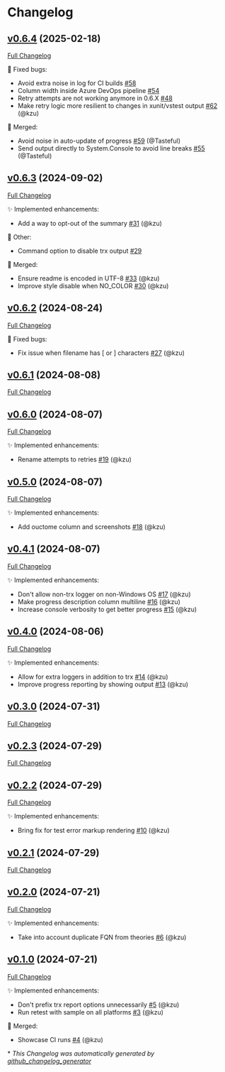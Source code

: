 # Changelog

## [v0.6.4](https://github.com/devlooped/dotnet-retest/tree/v0.6.4) (2025-02-18)

[Full Changelog](https://github.com/devlooped/dotnet-retest/compare/v0.6.3...v0.6.4)

:bug: Fixed bugs:

- Avoid extra noise in log for CI builds [\#58](https://github.com/devlooped/dotnet-retest/issues/58)
- Column width inside Azure DevOps pipeline [\#54](https://github.com/devlooped/dotnet-retest/issues/54)
- Retry attempts are not working anymore in 0.6.X [\#48](https://github.com/devlooped/dotnet-retest/issues/48)
- Make retry logic more resilient to changes in xunit/vstest output [\#62](https://github.com/devlooped/dotnet-retest/pull/62) (@kzu)

:twisted_rightwards_arrows: Merged:

- Avoid noise in auto-update of progress [\#59](https://github.com/devlooped/dotnet-retest/pull/59) (@Tasteful)
- Send output directly to System.Console to avoid line breaks [\#55](https://github.com/devlooped/dotnet-retest/pull/55) (@Tasteful)

## [v0.6.3](https://github.com/devlooped/dotnet-retest/tree/v0.6.3) (2024-09-02)

[Full Changelog](https://github.com/devlooped/dotnet-retest/compare/v0.6.2...v0.6.3)

:sparkles: Implemented enhancements:

- Add a way to opt-out of the summary [\#31](https://github.com/devlooped/dotnet-retest/pull/31) (@kzu)

:hammer: Other:

- Command option to disable trx output [\#29](https://github.com/devlooped/dotnet-retest/issues/29)

:twisted_rightwards_arrows: Merged:

- Ensure readme is encoded in UTF-8 [\#33](https://github.com/devlooped/dotnet-retest/pull/33) (@kzu)
- Improve style disable when NO\_COLOR [\#30](https://github.com/devlooped/dotnet-retest/pull/30) (@kzu)

## [v0.6.2](https://github.com/devlooped/dotnet-retest/tree/v0.6.2) (2024-08-24)

[Full Changelog](https://github.com/devlooped/dotnet-retest/compare/v0.6.1...v0.6.2)

:bug: Fixed bugs:

- Fix issue when filename has \[ or \] characters [\#27](https://github.com/devlooped/dotnet-retest/pull/27) (@kzu)

## [v0.6.1](https://github.com/devlooped/dotnet-retest/tree/v0.6.1) (2024-08-08)

[Full Changelog](https://github.com/devlooped/dotnet-retest/compare/v0.6.0...v0.6.1)

## [v0.6.0](https://github.com/devlooped/dotnet-retest/tree/v0.6.0) (2024-08-07)

[Full Changelog](https://github.com/devlooped/dotnet-retest/compare/v0.5.0...v0.6.0)

:sparkles: Implemented enhancements:

- Rename attempts to retries [\#19](https://github.com/devlooped/dotnet-retest/pull/19) (@kzu)

## [v0.5.0](https://github.com/devlooped/dotnet-retest/tree/v0.5.0) (2024-08-07)

[Full Changelog](https://github.com/devlooped/dotnet-retest/compare/v0.4.1...v0.5.0)

:sparkles: Implemented enhancements:

- Add ouctome column and screenshots [\#18](https://github.com/devlooped/dotnet-retest/pull/18) (@kzu)

## [v0.4.1](https://github.com/devlooped/dotnet-retest/tree/v0.4.1) (2024-08-07)

[Full Changelog](https://github.com/devlooped/dotnet-retest/compare/v0.4.0...v0.4.1)

:sparkles: Implemented enhancements:

- Don't allow non-trx logger on non-Windows OS [\#17](https://github.com/devlooped/dotnet-retest/pull/17) (@kzu)
- Make progress description column multiline [\#16](https://github.com/devlooped/dotnet-retest/pull/16) (@kzu)
- Increase console verbosity to get better progress [\#15](https://github.com/devlooped/dotnet-retest/pull/15) (@kzu)

## [v0.4.0](https://github.com/devlooped/dotnet-retest/tree/v0.4.0) (2024-08-06)

[Full Changelog](https://github.com/devlooped/dotnet-retest/compare/v0.3.0...v0.4.0)

:sparkles: Implemented enhancements:

- Allow for extra loggers in addition to trx [\#14](https://github.com/devlooped/dotnet-retest/pull/14) (@kzu)
- Improve progress reporting by showing output [\#13](https://github.com/devlooped/dotnet-retest/pull/13) (@kzu)

## [v0.3.0](https://github.com/devlooped/dotnet-retest/tree/v0.3.0) (2024-07-31)

[Full Changelog](https://github.com/devlooped/dotnet-retest/compare/v0.2.3...v0.3.0)

## [v0.2.3](https://github.com/devlooped/dotnet-retest/tree/v0.2.3) (2024-07-29)

[Full Changelog](https://github.com/devlooped/dotnet-retest/compare/v0.2.2...v0.2.3)

## [v0.2.2](https://github.com/devlooped/dotnet-retest/tree/v0.2.2) (2024-07-29)

[Full Changelog](https://github.com/devlooped/dotnet-retest/compare/v0.2.1...v0.2.2)

:sparkles: Implemented enhancements:

- Bring fix for test error markup rendering [\#10](https://github.com/devlooped/dotnet-retest/pull/10) (@kzu)

## [v0.2.1](https://github.com/devlooped/dotnet-retest/tree/v0.2.1) (2024-07-29)

[Full Changelog](https://github.com/devlooped/dotnet-retest/compare/v0.2.0...v0.2.1)

## [v0.2.0](https://github.com/devlooped/dotnet-retest/tree/v0.2.0) (2024-07-21)

[Full Changelog](https://github.com/devlooped/dotnet-retest/compare/v0.1.0...v0.2.0)

:sparkles: Implemented enhancements:

- Take into account duplicate FQN from theories [\#6](https://github.com/devlooped/dotnet-retest/pull/6) (@kzu)

## [v0.1.0](https://github.com/devlooped/dotnet-retest/tree/v0.1.0) (2024-07-21)

[Full Changelog](https://github.com/devlooped/dotnet-retest/compare/cc678481a604157a20545f0a37a4fe7e119a77b3...v0.1.0)

:sparkles: Implemented enhancements:

- Don't prefix trx report options unnecessarily [\#5](https://github.com/devlooped/dotnet-retest/pull/5) (@kzu)
- Run retest with sample on all platforms [\#3](https://github.com/devlooped/dotnet-retest/pull/3) (@kzu)

:twisted_rightwards_arrows: Merged:

- Showcase CI runs [\#4](https://github.com/devlooped/dotnet-retest/pull/4) (@kzu)



\* *This Changelog was automatically generated by [github_changelog_generator](https://github.com/github-changelog-generator/github-changelog-generator)*
